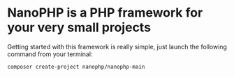 # NanoPHP is a PHP framework for your very small projects

Getting started with this framework is really simple, just launch the following command from your terminal:

```shell
composer create-project nanophp/nanophp-main
```
